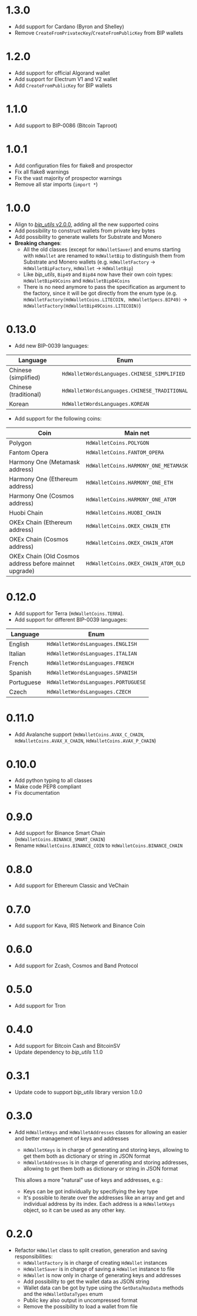 # 1.3.0

- Add support for Cardano (Byron and Shelley)
- Remove `CreateFromPrivatecKey`/`CreateFromPublicKey` from BIP wallets

# 1.2.0

- Add support for official Algorand wallet
- Add support for Electrum V1 and V2 wallet
- Add `CreateFromPublicKey` for BIP wallets

# 1.1.0

- Add support to BIP-0086 (Bitcoin Taproot)

# 1.0.1

- Add configuration files for flake8 and prospector
- Fix all flake8 warnings
- Fix the vast majority of prospector warnings
- Remove all star imports (`import *`)

# 1.0.0

- Align to [*bip_utils* v2.0.0](https://github.com/ebellocchia/bip_utils/releases/tag/v2.0.0), adding all the new supported coins
- Add possibility to construct wallets from private key bytes
- Add possibility to generate wallets for Substrate and Monero
- **Breaking changes**:
  - All the old classes (except for `HdWalletSaver`) and enums starting with `HdWallet` are renamed to `HdWalletBip` to distinguish them from Substrate and Monero wallets (e.g. `HdWalletFactory` -> `HdWalletBipFactory`, `HdWallet` -> `HdWalletBip`)
  - Like *bip_utils*, `Bip49` and `Bip84` now have their own coin types: `HdWalletBip49Coins` and `HdWalletBip84Coins`
  - There is no need anymore to pass the specification as argument to the factory, since it will be got directly from the enum type (e.g. `HdWalletFactory(HdWalletCoins.LITECOIN, HdWalletSpecs.BIP49)` -> `HdWalletFactory(HdWalletBip49Coins.LITECOIN)`)

# 0.13.0

- Add new BIP-0039 languages:

|Language|Enum|
|---|---|
|Chinese (simplified)|`HdWalletWordsLanguages.CHINESE_SIMPLIFIED`|
|Chinese (traditional)|`HdWalletWordsLanguages.CHINESE_TRADITIONAL`|
|Korean|`HdWalletWordsLanguages.KOREAN`|

- Add support for the following coins:

|Coin|Main net|
|---|---|
|Polygon|`HdWalletCoins.POLYGON`|
|Fantom Opera|`HdWalletCoins.FANTOM_OPERA`|
|Harmony One (Metamask address)|`HdWalletCoins.HARMONY_ONE_METAMASK`|
|Harmony One (Ethereum address)|`HdWalletCoins.HARMONY_ONE_ETH`|
|Harmony One (Cosmos address)|`HdWalletCoins.HARMONY_ONE_ATOM`|
|Huobi Chain|`HdWalletCoins.HUOBI_CHAIN`|
|OKEx Chain (Ethereum address)|`HdWalletCoins.OKEX_CHAIN_ETH`|
|OKEx Chain (Cosmos address)|`HdWalletCoins.OKEX_CHAIN_ATOM`|
|OKEx Chain (Old Cosmos address before mainnet upgrade)|`HdWalletCoins.OKEX_CHAIN_ATOM_OLD`|


# 0.12.0

- Add support for Terra (`HdWalletCoins.TERRA`).
- Add support for different BIP-0039 languages:

|Language|Enum|
|---|---|
|English|`HdWalletWordsLanguages.ENGLISH`|
|Italian|`HdWalletWordsLanguages.ITALIAN`|
|French|`HdWalletWordsLanguages.FRENCH`|
|Spanish|`HdWalletWordsLanguages.SPANISH`|
|Portuguese|`HdWalletWordsLanguages.PORTUGUESE`|
|Czech|`HdWalletWordsLanguages.CZECH`|

# 0.11.0

- Add Avalanche support (`HdWalletCoins.AVAX_C_CHAIN`, `HdWalletCoins.AVAX_X_CHAIN`, `HdWalletCoins.AVAX_P_CHAIN`)

# 0.10.0

- Add python typing to all classes
- Make code PEP8 compliant
- Fix documentation

# 0.9.0

- Add support for Binance Smart Chain (`HdWalletCoins.BINANCE_SMART_CHAIN`)
- Rename `HdWalletCoins.BINANCE_COIN` to `HdWalletCoins.BINANCE_CHAIN`

# 0.8.0

- Add support for Ethereum Classic and VeChain

# 0.7.0

- Add support for Kava, IRIS Network and Binance Coin

# 0.6.0

- Add support for Zcash, Cosmos and Band Protocol

# 0.5.0

- Add support for Tron

# 0.4.0

- Add support for Bitcoin Cash and BitcoinSV
- Update dependency to *bip_utils* 1.1.0

# 0.3.1

- Update code to support *bip_utils* library version 1.0.0

# 0.3.0

- Add `HdWalletKeys` and `HdWalletAddresses` classes for allowing an easier and better management of keys and addresses
  - `HdWalletKeys` is in charge of generating and storing keys, allowing to get them both as dictionary or string in JSON format
  - `HdWalletAddresses` is in charge of generating and storing addresses, allowing to get them both as dictionary or string in JSON format

  This allows a more "natural" use of keys and addresses, e.g.:
  - Keys can be got individually by specifiying the key type
  - It's possible to iterate over the addresses like an array and get and individual address by its index. Each address is a `HdWalletKeys` object, so it can be used as any other key.


# 0.2.0

- Refactor `HdWallet` class to split creation, generation and saving responsibilities:
  - `HdWalletFactory` is in charge of creating `HdWallet` instances
  - `HdWalletSaver` is in charge of saving a `HdWallet` instance to file
  - `HdWallet` is now only in charge of generating keys and addresses
  - Add possibility to get the wallet data as JSON string
  - Wallet data can be got by type using the `GetData`/`HasData` methods and the `HdWalletDataTypes` enum
  - Public key also output in uncompressed format
  - Remove the possibility to load a wallet from file
